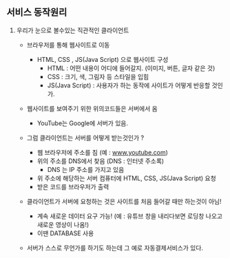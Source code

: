 ## 서비스 동작원리
1. 우리가 눈으로 볼수있는 직관적인 클라이언트
    - 브라우저를 통해 웹사이트로 이동
        - HTML, CSS , JS(Java Script) 으로 웹사이트 구성
            - HTML : 어떤 내용이 어디에 들어갈지. (이미지, 버튼, 글자 같은 것)
            - CSS : 크기, 색, 그림자 등 스타일을 입힘
            - JS(Java Script) : 사용자가 하는 동작에 사이트가 어떻게 반응할 것인가.
    
    - 웹사이트를 보여주기 위한 위의코드들은 서버에서 옴
        - YouTube는 Google에 서버가 있음.

    - 그럼 클라이언트는 서버를 어떻게 받는것인가 ?
        - 웹 브라우저에 주소를 침 (예 : www.youtube.com)
        - 위의 주소를 DNS에서 찾음 (DNS : 인터넷 주소록)
            - DNS 는 IP 주소를 가지고 있음
        - 위 주소에 해당하는 서버 컴퓨터에 HTML, CSS, JS(Java Script) 요청
        - 받은 코드를 브라우저가 출력
    
    - 클라이언트가 서버에 요청하는 것은 사이트를 처음 들어갈 때만 하는것이 아님!
        - 계속 새로운 데이터 요구 가능! (예 : 유튜브 창을 내리다보면 로딩창 나오고 새로운 영상이 나옴!)
        - 이땐 DATABASE 사용
    
    - 서버가 스스로 무언가를 하기도 하는데 그 예로 자동결제서비스가 있다.
    
    